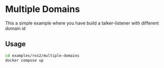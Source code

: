 # Multiple Domains

This a simple example where you have build a talker-listener with different domain id

## Usage

```bash
cd examples/ros2/multiple-domains
docker compose up
```